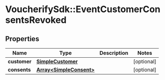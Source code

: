 # VoucherifySdk::EventCustomerConsentsRevoked

## Properties

| Name | Type | Description | Notes |
| ---- | ---- | ----------- | ----- |
| **customer** | [**SimpleCustomer**](SimpleCustomer.md) |  | [optional] |
| **consents** | [**Array&lt;SimpleConsent&gt;**](SimpleConsent.md) |  | [optional] |

